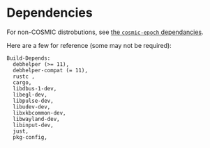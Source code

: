 # Dependencies

For non-COSMIC distrobutions, see [the `cosmic-epoch` dependancies](https://github.com/pop-os/cosmic-epoch?tab=readme-ov-file#setup-on-distributions-without-packaging-of-cosmic-components).

Here are a few for reference (some may not be required):

```
Build-Depends:
  debhelper (>= 11),
  debhelper-compat (= 11),
  rustc ,
  cargo,
  libdbus-1-dev,
  libegl-dev,
  libpulse-dev,
  libudev-dev,
  libxkbcommon-dev,
  libwayland-dev,
  libinput-dev,
  just,
  pkg-config,
```
